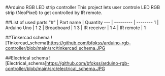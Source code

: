 #Arduino RGB LED strip controller
This project lets user controle LED RGB strip (NeoPixel) to get controlled by IR remote.

##List of used parts
"#" | Part name | Quantity
--- | --------- | --------
1 | Arduino Uno | 1
2 | Breadboard | 1
3 | IR receiver | 1
4 | IR remote | 1

##Tinkercad schema
![Tinkercad_schema]https://github.com/bfokss/arduino-rgb-controller/blob/main/src/tinkercad_schema.JPG

##Electrical schema
![Electrical_schema]https://github.com/bfokss/arduino-rgb-controller/blob/main/src/electrical_schema.JPG
